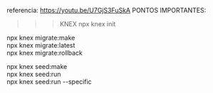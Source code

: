 referencia: https://youtu.be/U7GjS3FuSkA
PONTOS IMPORTANTES:

> > > KNEX
> > > npx knex init

npx knex migrate:make <migration-name>  
npx knex migrate:latest  
npx knex migrate:rollback

npx knex seed:make <seed-name>  
npx knex seed:run  
npx knex seed:run --specific <seed-name>
